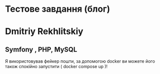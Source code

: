 # Тестове завдання (блог)
# Dmitriy Rekhlitskiy
## Symfony , PHP, MySQL

Я використовував фейкер пошти, за допомогою docker ви можете його також спокійно запустити ( docker compose up )!
